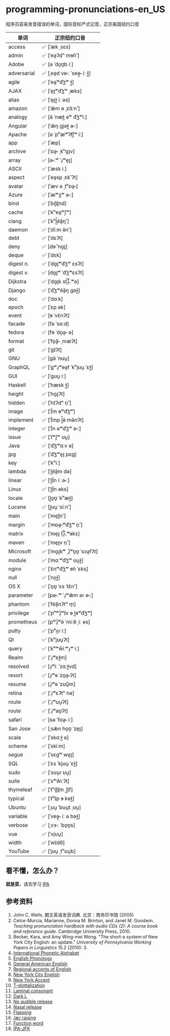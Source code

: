 # programming-pronunciations-en\_US

程序员容易发音错误的单词，国际音标严式记音，正宗美国纽约口音

| 单词 | **正宗纽约口音** |
| ---- | ------- |
| access | ✅ [ˈæk ˌsɛs] |
| admin | ✅ [ˈeə̯ʔdⁿ mɘ̃n˺] |
| Adobe | ✅ [ə ˈdo̞ʊ̯b iː] |
| adversarial | ✅ [ˌeə̯d və˞ː ˈseə̞̯˞ iː ɫ̺̩] |
| agile | ✅ [ˈeə̯ʷd͡ʒʷ ɫ̺̩] |
| AJAX | ✅ [ˈe̞ɪ̯ʷd͡ʒʷ ˌæks] |
| alias | ✅ [ˈe̞ɪ̯ɫ̺ iː əs] |
| amazon | ✅ [ˈæ̃m ə ˌzɑ̃ːn˺] |
| analogy | ✅ [ə̃ ˈnæɫ̺ əʷ d͡ʒʷiː] |
| Angular | ✅ [ˈæ̃ŋ ɡjəɫ̺ ə˞ː] |
| Apache | ✅ [ə ˈpʰæʷʔt͡ʃʷ iː] |
| app | ✅ [ˈæp] |
| archive | ✅ [ˈɒə̯˞ ˌkʰɑ̟ɪ̯v] |
| array | ✅ [ə˞ːʷ ˈɹ̠ʷe̞ɪ̯] |
| ASCII | ✅ [ˈæsk iː] |
| aspect | ✅ [ˈeə̯sp ˌɛk˺ʔt] |
| avatar | ✅ [ˈæv ə ˌtʰɒə̯˞] |
| Azure | ✅ [ˈæʷʒʷ ə˞ː] |
| bind | ✅ [ˈbɑ̟̃ɪ̯̃nd] |
| cache | ✅ [ˈkʰeə̯ʷʃʷ] |
| clang | ✅ [ˈkʰl̺̊ẽə̯̃ŋ˺] |
| daemon | ✅ [ˈdĩːm ə̃n˺] |
| debt | ✅ [ˈdɛʔt] |
| deny | ✅ [dɘ̃ ˈnɑ̟ɪ̯] |
| deque | ✅ [ˈdɛk] |
| digest _n._ | ✅ [ˈdɑ̟ɪ̯ʷd͡ʒʷ ɛsʔt] |
| digest _v._ | ✅ [dɑ̟ɪ̯ʷ ˈd͡ʒʷɛsʔt] |
| Dijkstra | ✅ [ˈdɑ̟ɪ̯k st̠͡ɹ̠̊˔ʷə] |
| Django | ✅ [ˈd͡ʒʷẽə̯̃ŋ ɡəɫ̺] |
| doc | ✅ [ˈdɑːk] |
| epoch | ✅ [ˈɛp ək] |
| event | ✅ [ɘ ˈvɛ̃nʔt] |
| facade | ✅ [fə ˈsɑːd] |
| fedora | ✅ [fɘ ˈdo̞ə̯˞ ə] |
| format | ✅ [ˈfo̞ə̯̃˞ ˌmæʔt] |
| git | ✅ [ˈɡɪ̈ʔt] |
| GNU | ✅ [ɡə̃ ˈnʊu̯] |
| GraphQL | ✅ [ˈɡʷɹ̠ʷeə̯f ˈkʰjʊu̯ ˈɛɫ̺] |
| GUI | ✅ [ˈɡʊu̯ iː] |
| Haskell | ✅ [ˈhæsk ɫ̺̩] |
| height | ✅ [ˈhɑ̟ɪ̯ʔt] |
| hidden | ✅ [ˈhɪ̈ʔdⁿ n̩˺] |
| image | ✅ [ˈɪ̈̃m ɘʷd͡ʒʷ] |
| implement | ✅ [ˈɪ̈̃mp l̺̊ə̃ mə̃nʔt] |
| integer | ✅ [ˈɪ̈̃n əʷd͡ʒʷ ə˞ː] |
| issue | ✅ [ˈɪ̈ʷʃʷ ʊu̯] |
| Java | ✅ [ˈd͡ʒʷɑːv ə] |
| jpg | ✅ [ˈd͡ʒʷe̞ɪ̯ pɛɡ] |
| key | ✅ [ˈkʰiː] |
| lambda | ✅ [ˈl̺ẽə̯̃m də] |
| linear | ✅ [ˈl̺ɪ̈̃n iː ə˞ː] |
| Linux | ✅ [ˈl̺ɪ̈̃n əks] |
| locale | ✅ [l̺o̞ʊ̯ ˈkʰæɫ̺] |
| Lucene | ✅ [l̺ʊu̯ ˈsĩːn˺] |
| main | ✅ [ˈme̞ɪ̯̃n˺] |
| margin | ✅ [ˈmɒə̯˞ʷd͡ʒʷ n̩˺] |
| matrix | ✅ [ˈme̞ɪ̯ t̠͡ɹ̠̊˔ʷɘks] |
| maven | ✅ [ˈme̞ɪ̯v n̩˺] |
| Microsoft | ✅ [ˈmɑ̟ɪ̯kʷ ˌɹ̠̊ʷo̞ʊ̯ ˈsɔə̯fʔt] |
| module | ✅ [ˈmɑːʷd͡ʒʷ ʊu̯ɫ̺] |
| nginx | ✅ [ˈɛ̃nʷd͡ʒʷ ɘ̃n ˈɛks] |
| null | ✅ [ˈnʌ̟ɫ̺] |
| OS X | ✅ [ˈo̞ʊ̯ ˈɛs ˈtɛ̃n˺] |
| parameter | ✅ [pə˞ːʷ ˈɹ̠ʷæ̃m əɾ ə˞ː] |
| phantom | ✅ [ˈfẽə̯̃nʔtⁿ m̩] |
| privilege | ✅ [ˈpʰʷɹ̠̊ʷɪ̈v ɘ l̺ɘʷd͡ʒʷ] |
| prometheus | ✅ [pʷɹ̠̊ʷə̃ ˈmiːθ ˌiː əs] |
| putty | ✅ [ˈpʰʌ̟ɾ iː] |
| Qt | ✅ [ˈkʰjʊu̯ʔt] |
| query | ✅ [ˈkʰʷẘiːʷɹ̠ʷ iː] |
| Realm | ✅ [ˈɹ̠ʷɛɫ̺m] |
| resolved | ✅ [ɹ̠ʷiː ˈzɑːɫ̺vd] |
| resort | ✅ [ɹ̠ʷɘ ˈzo̞ə̯˞ʔt] |
| resume | ✅ [ɹ̠ʷɘ ˈzʊ̃ũ̯m] |
| retina | ✅ [ˈɹ̠ʷɛʔtⁿ nə] |
| route | ✅ [ˈɹ̠ʷʊu̯ʔt] |
| route | ✅ [ˈɹ̠ʷaʊ̯ʔt] |
| safari | ✅ [sə ˈfɒə̯˞ iː] |
| San Jose | ✅ [ˌsæ̃n ho̞ʊ̯ ˈze̞ɪ̯] |
| scala | ✅ [ˈskɑːɫ̺ ə] |
| scheme | ✅ [ˈskĩːm] |
| segue | ✅ [ˈsɛɡʷ we̞ɪ̯] |
| SQL | ✅ [ˈɛs ˈkjʊu̯ ˈɛɫ̺] |
| sudo | ✅ [ˈsʊu̯ɾ ʊu̯] |
| suite | ✅ [ˈsʷẘiːʔt] |
| thymeleaf | ✅ [ˈtʰɑ̟̃ɪ̯̃m ˌl̺ɪ̈f] |
| typical | ✅ [ˈtʰɪ̈p ɘ kəɫ̺] |
| Ubuntu | ✅ [ˌʊu̯ ˈbʊu̯t ˌʊu̯] |
| variable | ✅ [ˈveə̞̯˞ iː ə bəɫ̺] |
| verbose | ✅ [ˌvɜ˞ː ˈbo̞ʊ̯s] |
| vue | ✅ [ˈvjʊu̯] |
| width | ✅ [ˈwɪ̈dθ] |
| YouTube | ✅ [ˈjʊu̯ ˌtʰʊu̯b] |


## 看不懂，怎么办？

**就是菜**，请去学习 [IPA](https://en.wikipedia.org/wiki/International_Phonetic_Alphabet)

## 参考资料

1. John C. Wells. 朗文英语发音词典. 北京：商务印书馆 (2005)
1. Celce-Murcia, Marianne, Donna M. Brinton, and Janet M. Goodwin. _Teaching pronunciation hardback with audio CDs (2): A course book and reference guide._ Cambridge University Press, 2010.
1. Becker, Kara, and Amy Wing-mei Wong. "The short-a system of New York City English: an update." _University of Pennsylvania Working Papers in Linguistics_ 15.2 (2010): 3.
1. [International Phonetic Alphabet](https://en.wikipedia.org/wiki/International_Phonetic_Alphabet)
1. [English Phonology](https://en.wikipedia.org/wiki/English_Phonology)
1. [General American English](https://en.wikipedia.org/wiki/General_American_English)
1. [Regional accents of English](https://en.wikipedia.org/wiki/Regional_accents_of_English)
1. [New York City English](https://en.wikipedia.org/wiki/New_York_City_English)
1. [New York Accent](https://en.wikipedia.org/wiki/New_York_accent)
1. [T-glottalization](https://en.wikipedia.org/wiki/T-glottalization)
1. [Laminal consonant](https://en.wikipedia.org/wiki/Laminal_consonant)
1. [Dark L](https://en.wikipedia.org/wiki/Voiced_dental,_alveolar_and_postalveolar_lateral_approximants#Dark_L)
1. [No audible release](https://en.wikipedia.org/wiki/No_audible_release)
1. [Nasal release](https://en.wikipedia.org/wiki/Nasal_release)
1. [Flapping](https://en.wikipedia.org/wiki/Flapping)
1. [/æ/ raising](https://en.wikipedia.org/wiki//%C3%A6/_raising)
1. [Function word](https://en.wikipedia.org/wiki/Function_word)
1. [IPA-JFK](https://github.com/b1f6c1c4/IPA-JFK)
